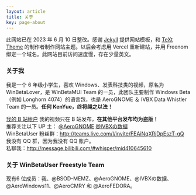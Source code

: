 ```yaml
---
layout: article
title: 关于
key: page-about
---
```


此网站已在 2023 年 6 月 10 日整改。感谢 [Jekyll](https://jekyllrb.com/) 提供网站模板，和 [TeXt Theme](https://github.com/kitian616/jekyll-TeXt-theme) 的制作者制作网站主题。以后会考虑用 Vercel 重新建站，并用 Freenom 绑定一个域名。此网站目前访问速度慢，存在少量英文。

### 关于我

我是一个 6 年级小学生，喜欢 Windows、发表科技类的视频，原名为 WinBetaLover，是 WinBetaMUI Team 的一员，此团队主要制作 Windows Beta（例如 Longhorn 4074）的语言包，也是 AeroGNOME ＆ IVBX Data Whistler Team 的一员。**任何 KenYue，终将绳之以法！**

[我的 B 站帐户](https://space.bilibili.com/410645610) 我的视频只在 B 站发布，**在其他平台发布均为盗版！**<br>
推荐关注以下 UP 主： [@AeroGNOME](https://space.bilibili.com/515586861)  [@IVBXの数据](https://space.bilibili.com/1171551865)<br>
WinBetaUser 粉丝群：http://teams.live.com/l/invite/FEAiNqXRjDpEszT-gQ<br>
我没有 QQ 群，因为我没有 QQ 账户。<br>
私聊我：http://message.bilibili.com/#whisper/mid410645610<br>

### 关于 WinBetaUser Freestyle Team

现有6 位成员：我、@BSOD-MEMZ、@AeroGNOME、@IVBXの数据、@AeroWindows11、@AeroCMRY 和 @AeroFEDORA。
